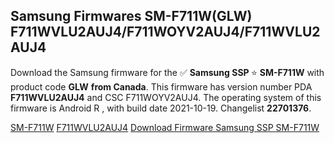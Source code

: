 <h2>Samsung Firmwares SM-F711W(GLW) F711WVLU2AUJ4/F711WOYV2AUJ4/F711WVLU2AUJ4</h2>
Download the Samsung firmware for the ✅ <strong>Samsung SSP </strong> ⭐ <strong>SM-F711W</strong> with product code <strong>GLW</strong> <strong> from Canada</strong>. This firmware has version number PDA <strong>F711WVLU2AUJ4</strong> and CSC F711WOYV2AUJ4. The operating system of this firmware is Android R , with build date 2021-10-19. Changelist <strong>22701376</strong>.


[SM-F711W](https://samfirm.shop/samsung/model/SM-F711W)
[F711WVLU2AUJ4](https://samfirm.shop/samsung/pda/F711WVLU2AUJ4)
[Download Firmware Samsung SSP SM-F711W](https://samfirm.shop/samsung/firmware/465992)
